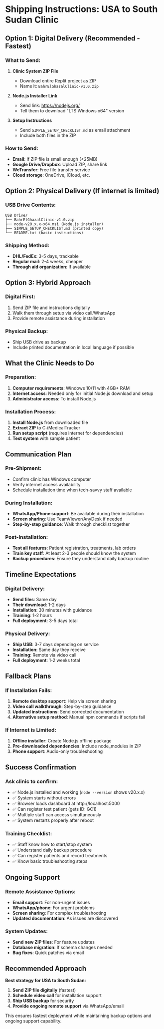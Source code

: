 # Shipping Instructions: USA to South Sudan Clinic

## Option 1: Digital Delivery (Recommended - Fastest)

### What to Send:
1. **Clinic System ZIP File**
   - Download entire Replit project as ZIP
   - Name it: `BahrElGhazalClinic-v1.0.zip`

2. **Node.js Installer Link**
   - Send link: https://nodejs.org/
   - Tell them to download "LTS Windows x64" version

3. **Setup Instructions**
   - Send `SIMPLE_SETUP_CHECKLIST.md` as email attachment
   - Include both files in the ZIP

### How to Send:
- **Email**: If ZIP file is small enough (<25MB)
- **Google Drive/Dropbox**: Upload ZIP, share link
- **WeTransfer**: Free file transfer service
- **Cloud storage**: OneDrive, iCloud, etc.

## Option 2: Physical Delivery (If internet is limited)

### USB Drive Contents:
```
USB Drive/
├── BahrElGhazalClinic-v1.0.zip
├── node-v20.x.x-x64.msi (Node.js installer)
├── SIMPLE_SETUP_CHECKLIST.md (printed copy)
└── README.txt (basic instructions)
```

### Shipping Method:
- **DHL/FedEx**: 3-5 days, trackable
- **Regular mail**: 2-4 weeks, cheaper
- **Through aid organization**: If available

## Option 3: Hybrid Approach

### Digital First:
1. Send ZIP file and instructions digitally
2. Walk them through setup via video call/WhatsApp
3. Provide remote assistance during installation

### Physical Backup:
- Ship USB drive as backup
- Include printed documentation in local language if possible

## What the Clinic Needs to Do

### Preparation:
1. **Computer requirements**: Windows 10/11 with 4GB+ RAM
2. **Internet access**: Needed only for initial Node.js download and setup
3. **Administrator access**: To install Node.js

### Installation Process:
1. **Install Node.js** from downloaded file
2. **Extract ZIP** to C:\MedicalTracker
3. **Run setup script** (requires internet for dependencies)
4. **Test system** with sample patient

## Communication Plan

### Pre-Shipment:
- Confirm clinic has Windows computer
- Verify internet access availability
- Schedule installation time when tech-savvy staff available

### During Installation:
- **WhatsApp/Phone support**: Be available during their installation
- **Screen sharing**: Use TeamViewer/AnyDesk if needed
- **Step-by-step guidance**: Walk through checklist together

### Post-Installation:
- **Test all features**: Patient registration, treatments, lab orders
- **Train key staff**: At least 2-3 people should know the system
- **Backup procedures**: Ensure they understand daily backup routine

## Timeline Expectations

### Digital Delivery:
- **Send files**: Same day
- **Their download**: 1-2 days
- **Installation**: 30 minutes with guidance
- **Training**: 1-2 hours
- **Full deployment**: 3-5 days total

### Physical Delivery:
- **Ship USB**: 3-7 days depending on service
- **Installation**: Same day they receive
- **Training**: Remote via video call
- **Full deployment**: 1-2 weeks total

## Fallback Plans

### If Installation Fails:
1. **Remote desktop support**: Help via screen sharing
2. **Video call walkthrough**: Step-by-step guidance
3. **Updated instructions**: Send corrected documentation
4. **Alternative setup method**: Manual npm commands if scripts fail

### If Internet is Limited:
1. **Offline installer**: Create Node.js offline package
2. **Pre-downloaded dependencies**: Include node_modules in ZIP
3. **Phone support**: Audio-only troubleshooting

## Success Confirmation

### Ask clinic to confirm:
- ✅ Node.js installed and working (`node --version` shows v20.x.x)
- ✅ System starts without errors
- ✅ Browser loads dashboard at http://localhost:5000
- ✅ Can register test patient (gets ID: GC1)
- ✅ Multiple staff can access simultaneously
- ✅ System restarts properly after reboot

### Training Checklist:
- ✅ Staff know how to start/stop system
- ✅ Understand daily backup procedure
- ✅ Can register patients and record treatments
- ✅ Know basic troubleshooting steps

## Ongoing Support

### Remote Assistance Options:
- **Email support**: For non-urgent issues
- **WhatsApp/phone**: For urgent problems
- **Screen sharing**: For complex troubleshooting
- **Updated documentation**: As issues are discovered

### System Updates:
- **Send new ZIP files**: For feature updates
- **Database migration**: If schema changes needed
- **Bug fixes**: Quick patches via email

## Recommended Approach

**Best strategy for USA to South Sudan:**
1. **Send ZIP file digitally** (fastest)
2. **Schedule video call** for installation support
3. **Ship USB backup** for security
4. **Provide ongoing remote support** via WhatsApp/email

This ensures fastest deployment while maintaining backup options and ongoing support capability.
